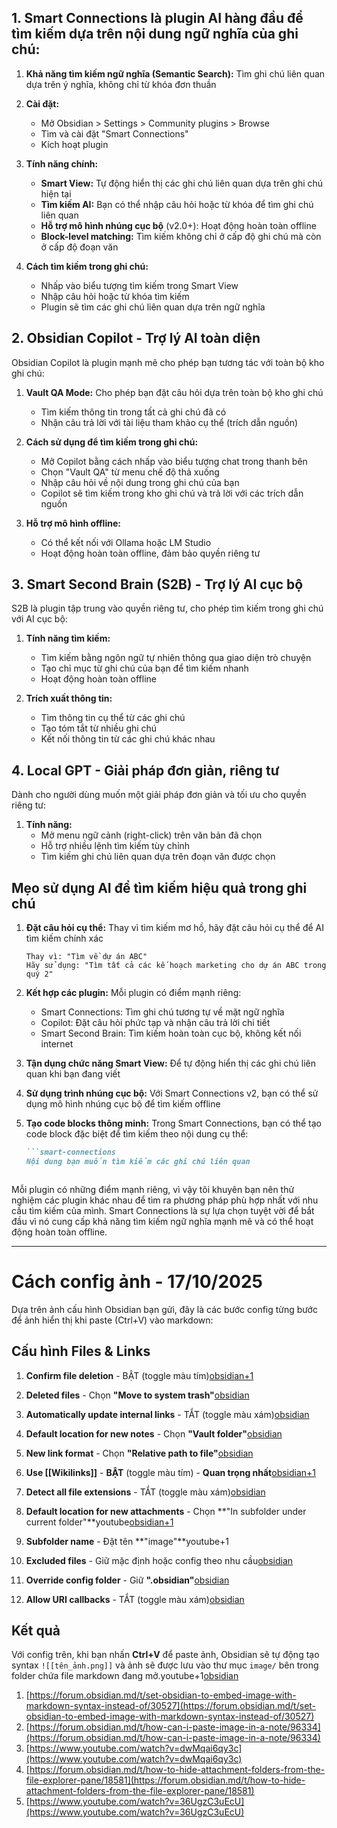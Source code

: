 
## 1. Smart Connections là plugin AI hàng đầu để tìm kiếm dựa trên nội dung ngữ nghĩa của ghi chú:

1. **Khả năng tìm kiếm ngữ nghĩa (Semantic Search):** Tìm ghi chú liên quan dựa trên ý nghĩa, không chỉ từ khóa đơn thuần

2. **Cài đặt:**
   - Mở Obsidian > Settings > Community plugins > Browse
   - Tìm và cài đặt "Smart Connections"
   - Kích hoạt plugin

3. **Tính năng chính:**
   - **Smart View:** Tự động hiển thị các ghi chú liên quan dựa trên ghi chú hiện tại
   - **Tìm kiếm AI:** Bạn có thể nhập câu hỏi hoặc từ khóa để tìm ghi chú liên quan
   - **Hỗ trợ mô hình nhúng cục bộ** (v2.0+): Hoạt động hoàn toàn offline
   - **Block-level matching:** Tìm kiếm không chỉ ở cấp độ ghi chú mà còn ở cấp độ đoạn văn

4. **Cách tìm kiếm trong ghi chú:**
   - Nhấp vào biểu tượng tìm kiếm trong Smart View
   - Nhập câu hỏi hoặc từ khóa tìm kiếm
   - Plugin sẽ tìm các ghi chú liên quan dựa trên ngữ nghĩa

## 2. Obsidian Copilot - Trợ lý AI toàn diện

Obsidian Copilot là plugin mạnh mẽ cho phép bạn tương tác với toàn bộ kho ghi chú:

1. **Vault QA Mode:** Cho phép bạn đặt câu hỏi dựa trên toàn bộ kho ghi chú 
   - Tìm kiếm thông tin trong tất cả ghi chú đã có
   - Nhận câu trả lời với tài liệu tham khảo cụ thể (trích dẫn nguồn)

2. **Cách sử dụng để tìm kiếm trong ghi chú:**
   - Mở Copilot bằng cách nhấp vào biểu tượng chat trong thanh bên
   - Chọn "Vault QA" từ menu chế độ thả xuống
   - Nhập câu hỏi về nội dung trong ghi chú của bạn
   - Copilot sẽ tìm kiếm trong kho ghi chú và trả lời với các trích dẫn nguồn

3. **Hỗ trợ mô hình offline:**
   - Có thể kết nối với Ollama hoặc LM Studio
   - Hoạt động hoàn toàn offline, đảm bảo quyền riêng tư

## 3. Smart Second Brain (S2B) - Trợ lý AI cục bộ

S2B là plugin tập trung vào quyền riêng tư, cho phép tìm kiếm trong ghi chú với AI cục bộ:

1. **Tính năng tìm kiếm:**
   - Tìm kiếm bằng ngôn ngữ tự nhiên thông qua giao diện trò chuyện
   - Tạo chỉ mục từ ghi chú của bạn để tìm kiếm nhanh
   - Hoạt động hoàn toàn offline

2. **Trích xuất thông tin:**
   - Tìm thông tin cụ thể từ các ghi chú
   - Tạo tóm tắt từ nhiều ghi chú
   - Kết nối thông tin từ các ghi chú khác nhau

## 4. Local GPT - Giải pháp đơn giản, riêng tư

Dành cho người dùng muốn một giải pháp đơn giản và tối ưu cho quyền riêng tư:

1. **Tính năng:**
   - Mở menu ngữ cảnh (right-click) trên văn bản đã chọn
   - Hỗ trợ nhiều lệnh tìm kiếm tùy chỉnh
   - Tìm kiếm ghi chú liên quan dựa trên đoạn văn được chọn

## Mẹo sử dụng AI để tìm kiếm hiệu quả trong ghi chú

1. **Đặt câu hỏi cụ thể:** Thay vì tìm kiếm mơ hồ, hãy đặt câu hỏi cụ thể để AI tìm kiếm chính xác
   ```
   Thay vì: "Tìm về dự án ABC"
   Hãy sử dụng: "Tìm tất cả các kế hoạch marketing cho dự án ABC trong quý 2"
   ```

2. **Kết hợp các plugin:** Mỗi plugin có điểm mạnh riêng:
   - Smart Connections: Tìm ghi chú tương tự về mặt ngữ nghĩa
   - Copilot: Đặt câu hỏi phức tạp và nhận câu trả lời chi tiết
   - Smart Second Brain: Tìm kiếm hoàn toàn cục bộ, không kết nối internet

3. **Tận dụng chức năng Smart View:** Để tự động hiển thị các ghi chú liên quan khi bạn đang viết

4. **Sử dụng trình nhúng cục bộ:** Với Smart Connections v2, bạn có thể sử dụng mô hình nhúng cục bộ để tìm kiếm offline

5. **Tạo code blocks thông minh:** Trong Smart Connections, bạn có thể tạo code block đặc biệt để tìm kiếm theo nội dung cụ thể:
   ```markdown
   ```smart-connections
   Nội dung bạn muốn tìm kiếm các ghi chú liên quan
   ```
   ```

Mỗi plugin có những điểm mạnh riêng, vì vậy tôi khuyên bạn nên thử nghiệm các plugin khác nhau để tìm ra phương pháp phù hợp nhất với nhu cầu tìm kiếm của mình. Smart Connections là sự lựa chọn tuyệt vời để bắt đầu vì nó cung cấp khả năng tìm kiếm ngữ nghĩa mạnh mẽ và có thể hoạt động hoàn toàn offline.



---
# Cách config ảnh - 17/10/2025 

Dựa trên ảnh cấu hình Obsidian bạn gửi, đây là các bước config từng bước để ảnh hiển thị khi paste (Ctrl+V) vào markdown:

## Cấu hình Files & Links

1. **Confirm file deletion** - BẬT (toggle màu tím)[obsidian+1](https://forum.obsidian.md/t/set-obsidian-to-embed-image-with-markdown-syntax-instead-of/30527)​
    
2. **Deleted files** - Chọn **"Move to system trash"**[obsidian](https://forum.obsidian.md/t/how-can-i-paste-image-in-a-note/96334)​
    
3. **Automatically update internal links** - TẮT (toggle màu xám)[obsidian](https://forum.obsidian.md/t/set-obsidian-to-embed-image-with-markdown-syntax-instead-of/30527)​
    
4. **Default location for new notes** - Chọn **"Vault folder"**[obsidian](https://forum.obsidian.md/t/set-obsidian-to-embed-image-with-markdown-syntax-instead-of/30527)​
    
5. **New link format** - Chọn **"Relative path to file"**[obsidian](https://forum.obsidian.md/t/set-obsidian-to-embed-image-with-markdown-syntax-instead-of/30527)​
    
6. **Use [[Wikilinks]]** - **BẬT** (toggle màu tím) - **Quan trọng nhất**[obsidian+1](https://forum.obsidian.md/t/how-can-i-paste-image-in-a-note/96334)​
    
7. **Detect all file extensions** - TẮT (toggle màu xám)[obsidian](https://forum.obsidian.md/t/set-obsidian-to-embed-image-with-markdown-syntax-instead-of/30527)​
    
8. **Default location for new attachments** - Chọn **"In subfolder under current folder"**youtube​[obsidian+1](https://forum.obsidian.md/t/how-to-hide-attachment-folders-from-the-file-explorer-pane/18581)​
    
9. **Subfolder name** - Đặt tên **"image"**youtube+1​
    
10. **Excluded files** - Giữ mặc định hoặc config theo nhu cầu[obsidian](https://forum.obsidian.md/t/how-to-hide-attachment-folders-from-the-file-explorer-pane/18581)​
    
11. **Override config folder** - Giữ **".obsidian"**[obsidian](https://forum.obsidian.md/t/set-obsidian-to-embed-image-with-markdown-syntax-instead-of/30527)​
    
12. **Allow URI callbacks** - TẮT (toggle màu xám)[obsidian](https://forum.obsidian.md/t/set-obsidian-to-embed-image-with-markdown-syntax-instead-of/30527)​
    

## Kết quả

Với config trên, khi bạn nhấn **Ctrl+V** để paste ảnh, Obsidian sẽ tự động tạo syntax `![[tên_ảnh.png]]` và ảnh sẽ được lưu vào thư mục `image/` bên trong folder chứa file markdown đang mở.youtube+1​[obsidian](https://forum.obsidian.md/t/how-can-i-paste-image-in-a-note/96334)​

1. [https://forum.obsidian.md/t/set-obsidian-to-embed-image-with-markdown-syntax-instead-of/30527](https://forum.obsidian.md/t/set-obsidian-to-embed-image-with-markdown-syntax-instead-of/30527)
2. [https://forum.obsidian.md/t/how-can-i-paste-image-in-a-note/96334](https://forum.obsidian.md/t/how-can-i-paste-image-in-a-note/96334)
3. [https://www.youtube.com/watch?v=dwMqai6qy3c](https://www.youtube.com/watch?v=dwMqai6qy3c)
4. [https://forum.obsidian.md/t/how-to-hide-attachment-folders-from-the-file-explorer-pane/18581](https://forum.obsidian.md/t/how-to-hide-attachment-folders-from-the-file-explorer-pane/18581)
5. [https://www.youtube.com/watch?v=36UgzC3uEcU](https://www.youtube.com/watch?v=36UgzC3uEcU)